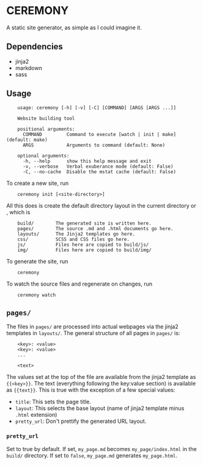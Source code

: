 # CEREMONY

A static site generator, as simple as I could imagine it.

## Dependencies

* jinja2
* markdown
* sass

## Usage

        usage: ceremony [-h] [-v] [-C] [COMMAND] [ARGS [ARGS ...]]

        Website building tool

        positional arguments:
          COMMAND         Command to execute [watch | init | make] (default: make)
          ARGS            Arguments to command (default: None)

        optional arguments:
          -h, --help      show this help message and exit
          -v, --verbose   Verbal exuberance mode (default: False)
          -C, --no-cache  Disable the mstat cache (default: False)

To create a new site, run

        ceremony init [<site-directory>]

All this does is create the default directory layout in the current
directory or <site-directory>, which is

        build/        The generated site is written here.
        pages/        The source .md and .html documents go here.
        layouts/      The Jinja2 templates go here.
        css/          SCSS and CSS files go here.
        js/           Files here are copied to build/js/
        img/          Files here are copied to build/img/

To generate the site, run

        ceremony

To watch the source files and regenerate on changes, run

        ceremony watch

## `pages/`

The files in `pages/` are processed into actual webpages via the
jinja2 templates in `layouts/`. The general structure of all pages in
`pages/` is:

        <key>: <value>
        <key>: <value>
        ...

        <text>

The values set at the top of the file are available from the jinja2
template as `{{<key>}}`. The text (everything following the key:value
section) is available as `{{text}}`. This is true with the exception
of a few special values:

* `title`: This sets the page title.
* `layout`: This selects the base layout (name of jinja2 template minus `.html` extension)
* `pretty_url`: Don't prettify the generated URL layout.

### `pretty_url`

Set to true by default. If set, `my_page.md` becomes
`my_page/index.html` in the `build/` directory. If set to `false`,
`my_page.md` generates `my_page.html`.


